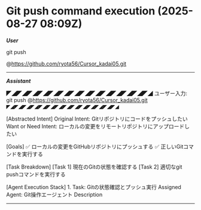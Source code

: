<!-- Generated by SpecStory -->

# Git push command execution (2025-08-27 08:09Z)

_**User**_

git push 

@https://github.com/ryota56/Cursor_kadai05.git 

---

_**Assistant**_

◤◢◤◢◤◢◤◢◤◢◤◢◤◢◤◢◤◢◤◢◤◢◤◢◤◢◤◢
ユーザー入力: git push @https://github.com/ryota56/Cursor_kadai05.git
◤◢◤◢◤◢◤◢◤◢◤◢◤◢◤◢◤◢◤◢◤◢◤◢◤◢◤◢

[Abstracted Intent]
Original Intent: Gitリポジトリにコードをプッシュしたい
Want or Need Intent: ローカルの変更をリモートリポジトリにアップロードしたい

[Goals]
✅ ローカルの変更をGitHubリポジトリにプッシュする
✅ 正しいGitコマンドを実行する

[Task Breakdown]
[Task 1] 現在のGitの状態を確認する
[Task 2] 適切なgit pushコマンドを実行する

[Agent Execution Stack]
1. 
Task: Gitの状態確認とプッシュ実行
Assigned Agent: Git操作エージェント
Description

---

